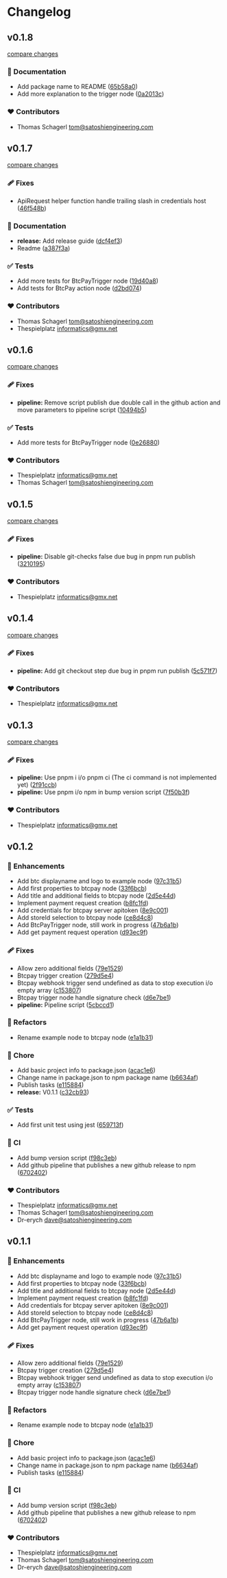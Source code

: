 # Changelog


## v0.1.8

[compare changes](https://github.com/Satoshi-Engineering/n8n-nodes-btcpay/compare/v0.1.7...v0.1.8)

### 📖 Documentation

- Add package name to README ([65b58a0](https://github.com/Satoshi-Engineering/n8n-nodes-btcpay/commit/65b58a0))
- Add more explanation to the trigger node ([0a2013c](https://github.com/Satoshi-Engineering/n8n-nodes-btcpay/commit/0a2013c))

### ❤️ Contributors

- Thomas Schagerl <tom@satoshiengineering.com>

## v0.1.7

[compare changes](https://github.com/Satoshi-Engineering/n8n-nodes-btcpay/compare/v0.1.6...v0.1.7)

### 🩹 Fixes

- ApiRequest helper function handle trailing slash in credentials host ([46f548b](https://github.com/Satoshi-Engineering/n8n-nodes-btcpay/commit/46f548b))

### 📖 Documentation

- **release:** Add release guide ([dcf4ef3](https://github.com/Satoshi-Engineering/n8n-nodes-btcpay/commit/dcf4ef3))
- Readme ([a387f3a](https://github.com/Satoshi-Engineering/n8n-nodes-btcpay/commit/a387f3a))

### ✅ Tests

- Add more tests for BtcPayTrigger node ([19d40a8](https://github.com/Satoshi-Engineering/n8n-nodes-btcpay/commit/19d40a8))
- Add tests for BtcPay action node ([d2bd074](https://github.com/Satoshi-Engineering/n8n-nodes-btcpay/commit/d2bd074))

### ❤️ Contributors

- Thomas Schagerl <tom@satoshiengineering.com>
- Thespielplatz <informatics@gmx.net>

## v0.1.6

[compare changes](https://github.com/Satoshi-Engineering/n8n-nodes-btcpay/compare/v0.1.5...v0.1.6)

### 🩹 Fixes

- **pipeline:** Remove script publish due double call in the github action and move parameters to pipeline script ([10494b5](https://github.com/Satoshi-Engineering/n8n-nodes-btcpay/commit/10494b5))

### ✅ Tests

- Add more tests for BtcPayTrigger node ([0e26880](https://github.com/Satoshi-Engineering/n8n-nodes-btcpay/commit/0e26880))

### ❤️ Contributors

- Thespielplatz <informatics@gmx.net>
- Thomas Schagerl <tom@satoshiengineering.com>

## v0.1.5

[compare changes](https://github.com/Satoshi-Engineering/n8n-nodes-btcpay/compare/v0.1.4...v0.1.5)

### 🩹 Fixes

- **pipeline:** Disable git-checks false due bug in pnpm run publish ([3210195](https://github.com/Satoshi-Engineering/n8n-nodes-btcpay/commit/3210195))

### ❤️ Contributors

- Thespielplatz <informatics@gmx.net>

## v0.1.4

[compare changes](https://github.com/Satoshi-Engineering/n8n-nodes-btcpay/compare/v0.1.3...v0.1.4)

### 🩹 Fixes

- **pipeline:** Add git checkout step due bug in pnpm run publish ([5c571f7](https://github.com/Satoshi-Engineering/n8n-nodes-btcpay/commit/5c571f7))

### ❤️ Contributors

- Thespielplatz <informatics@gmx.net>

## v0.1.3

[compare changes](https://github.com/Satoshi-Engineering/n8n-nodes-btcpay/compare/v0.1.2...v0.1.3)

### 🩹 Fixes

- **pipeline:** Use pnpm i i/o pnpm ci (The ci command is not implemented yet) ([2f91ccb](https://github.com/Satoshi-Engineering/n8n-nodes-btcpay/commit/2f91ccb))
- **pipeline:** Use pnpm i/o npm in bump version script ([7f50b3f](https://github.com/Satoshi-Engineering/n8n-nodes-btcpay/commit/7f50b3f))

### ❤️ Contributors

- Thespielplatz <informatics@gmx.net>

## v0.1.2


### 🚀 Enhancements

- Add btc displayname and logo to example node ([97c31b5](https://github.com/Satoshi-Engineering/n8n-nodes-btcpay/commit/97c31b5))
- Add first properties to btcpay node ([33f6bcb](https://github.com/Satoshi-Engineering/n8n-nodes-btcpay/commit/33f6bcb))
- Add title and additional fields to btcpay node ([2d5e44d](https://github.com/Satoshi-Engineering/n8n-nodes-btcpay/commit/2d5e44d))
- Implement payment request creation ([b8fc1fd](https://github.com/Satoshi-Engineering/n8n-nodes-btcpay/commit/b8fc1fd))
- Add credentials for btcpay server apitoken ([8e9c001](https://github.com/Satoshi-Engineering/n8n-nodes-btcpay/commit/8e9c001))
- Add storeId selection to btcpay node ([ce8d4c8](https://github.com/Satoshi-Engineering/n8n-nodes-btcpay/commit/ce8d4c8))
- Add BtcPayTrigger node, still work in progress ([47b6a1b](https://github.com/Satoshi-Engineering/n8n-nodes-btcpay/commit/47b6a1b))
- Add get payment request operation ([d93ec9f](https://github.com/Satoshi-Engineering/n8n-nodes-btcpay/commit/d93ec9f))

### 🩹 Fixes

- Allow zero additional fields ([79e1529](https://github.com/Satoshi-Engineering/n8n-nodes-btcpay/commit/79e1529))
- Btcpay trigger creation ([279d5e4](https://github.com/Satoshi-Engineering/n8n-nodes-btcpay/commit/279d5e4))
- Btcpay webhook trigger send undefined as data to stop execution i/o empty array ([c153807](https://github.com/Satoshi-Engineering/n8n-nodes-btcpay/commit/c153807))
- Btcpay trigger node handle signature check ([d6e7be1](https://github.com/Satoshi-Engineering/n8n-nodes-btcpay/commit/d6e7be1))
- **pipeline:** Pipeline script ([5cbccd1](https://github.com/Satoshi-Engineering/n8n-nodes-btcpay/commit/5cbccd1))

### 💅 Refactors

- Rename example node to btcpay node ([e1a1b31](https://github.com/Satoshi-Engineering/n8n-nodes-btcpay/commit/e1a1b31))

### 🏡 Chore

- Add basic project info to package.json ([acac1e6](https://github.com/Satoshi-Engineering/n8n-nodes-btcpay/commit/acac1e6))
- Change name in package.json to npm package name ([b6634af](https://github.com/Satoshi-Engineering/n8n-nodes-btcpay/commit/b6634af))
- Publish tasks ([e115884](https://github.com/Satoshi-Engineering/n8n-nodes-btcpay/commit/e115884))
- **release:** V0.1.1 ([c32cb93](https://github.com/Satoshi-Engineering/n8n-nodes-btcpay/commit/c32cb93))

### ✅ Tests

- Add first unit test using jest ([659713f](https://github.com/Satoshi-Engineering/n8n-nodes-btcpay/commit/659713f))

### 🤖 CI

- Add bump version script ([f98c3eb](https://github.com/Satoshi-Engineering/n8n-nodes-btcpay/commit/f98c3eb))
- Add github pipeline that publishes a new github release to npm ([6702402](https://github.com/Satoshi-Engineering/n8n-nodes-btcpay/commit/6702402))

### ❤️ Contributors

- Thespielplatz <informatics@gmx.net>
- Thomas Schagerl <tom@satoshiengineering.com>
- Dr-erych <dave@satoshiengineering.com>

## v0.1.1


### 🚀 Enhancements

- Add btc displayname and logo to example node ([97c31b5](https://github.com/Satoshi-Engineering/n8n-nodes-btcpay/commit/97c31b5))
- Add first properties to btcpay node ([33f6bcb](https://github.com/Satoshi-Engineering/n8n-nodes-btcpay/commit/33f6bcb))
- Add title and additional fields to btcpay node ([2d5e44d](https://github.com/Satoshi-Engineering/n8n-nodes-btcpay/commit/2d5e44d))
- Implement payment request creation ([b8fc1fd](https://github.com/Satoshi-Engineering/n8n-nodes-btcpay/commit/b8fc1fd))
- Add credentials for btcpay server apitoken ([8e9c001](https://github.com/Satoshi-Engineering/n8n-nodes-btcpay/commit/8e9c001))
- Add storeId selection to btcpay node ([ce8d4c8](https://github.com/Satoshi-Engineering/n8n-nodes-btcpay/commit/ce8d4c8))
- Add BtcPayTrigger node, still work in progress ([47b6a1b](https://github.com/Satoshi-Engineering/n8n-nodes-btcpay/commit/47b6a1b))
- Add get payment request operation ([d93ec9f](https://github.com/Satoshi-Engineering/n8n-nodes-btcpay/commit/d93ec9f))

### 🩹 Fixes

- Allow zero additional fields ([79e1529](https://github.com/Satoshi-Engineering/n8n-nodes-btcpay/commit/79e1529))
- Btcpay trigger creation ([279d5e4](https://github.com/Satoshi-Engineering/n8n-nodes-btcpay/commit/279d5e4))
- Btcpay webhook trigger send undefined as data to stop execution i/o empty array ([c153807](https://github.com/Satoshi-Engineering/n8n-nodes-btcpay/commit/c153807))
- Btcpay trigger node handle signature check ([d6e7be1](https://github.com/Satoshi-Engineering/n8n-nodes-btcpay/commit/d6e7be1))

### 💅 Refactors

- Rename example node to btcpay node ([e1a1b31](https://github.com/Satoshi-Engineering/n8n-nodes-btcpay/commit/e1a1b31))

### 🏡 Chore

- Add basic project info to package.json ([acac1e6](https://github.com/Satoshi-Engineering/n8n-nodes-btcpay/commit/acac1e6))
- Change name in package.json to npm package name ([b6634af](https://github.com/Satoshi-Engineering/n8n-nodes-btcpay/commit/b6634af))
- Publish tasks ([e115884](https://github.com/Satoshi-Engineering/n8n-nodes-btcpay/commit/e115884))

### 🤖 CI

- Add bump version script ([f98c3eb](https://github.com/Satoshi-Engineering/n8n-nodes-btcpay/commit/f98c3eb))
- Add github pipeline that publishes a new github release to npm ([6702402](https://github.com/Satoshi-Engineering/n8n-nodes-btcpay/commit/6702402))

### ❤️ Contributors

- Thespielplatz <informatics@gmx.net>
- Thomas Schagerl <tom@satoshiengineering.com>
- Dr-erych <dave@satoshiengineering.com>

